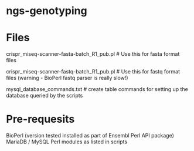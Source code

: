 # ngs-genotyping
# Files
crispr_miseq-scanner-fasta-batch_R1_pub.pl  #  Use this for fasta format files

crispr_miseq-scanner-fastq-batch_R1_pub.pl  #  Use this for fastq format files (warning - BioPerl fastq parser is really slow!)

mysql_database_commands.txt # create table commands for setting up the database queried by the scripts

# Pre-requesits
BioPerl (version tested installed as part of Ensembl Perl API package)
MariaDB / MySQL
Perl modules as listed in scripts
